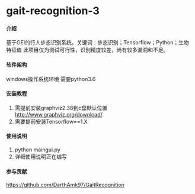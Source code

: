 # gait-recognition-3

#### 介绍
基于GEI的行人步态识别系统。关键词：步态识别；Tensorflow；Python；生物特征值
此项目仅为测试可行性，识别精度较差，尚有较多漏洞和不足。
#### 软件架构
windows操作系统环境
需要python3.6


#### 安装教程

1. 需提前安装graphviz2.38到c盘默认位置 http://www.graphviz.org/download/
2. 需要提前安装Tensorflow==1.X

#### 使用说明

1.  python maingui.py
2.  详细使用说明正在编写

#### 参与贡献

https://github.com/DarthAmk97/GaitRecognition



